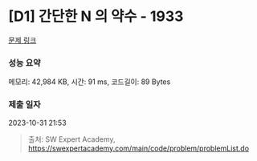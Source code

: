# [D1] 간단한 N 의 약수 - 1933 

[문제 링크](https://swexpertacademy.com/main/code/problem/problemDetail.do?contestProbId=AV5PhcWaAKIDFAUq) 

### 성능 요약

메모리: 42,984 KB, 시간: 91 ms, 코드길이: 89 Bytes

### 제출 일자

2023-10-31 21:53



> 출처: SW Expert Academy, https://swexpertacademy.com/main/code/problem/problemList.do
